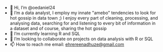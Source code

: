 - 👋 Hi, I’m @oedaniel24
- 👀 I’m a data analyst, I employ my innate "amebo" tendencies to look for hot gossip in data town ;) I enjoy every part of cleaning, processing, and analysing data, searching for and listening to every bit of information in a dataset and of course, sharing the hot gossip 
- 🌱 I’m currently learning R and SQL
- 💞️ I’m looking to collaborate on projects on data analysis with R or SQL
- 📫 How to reach me email: ehrereenadhuze@gmail.com

<!---
oedaniel24/oedaniel24 is a ✨ special ✨ repository because its `README.md` (this file) appears on your GitHub profile.
You can click the Preview link to take a look at your changes.
--->
